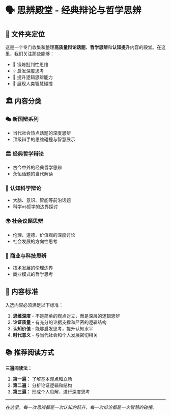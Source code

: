 # 🗣️ 思辨殿堂 - 经典辩论与哲学思辨

## 📖 文件夹定位

这是一个专门收集和整理**高质量辩论话题**、**哲学思辨**和**认知提升**内容的殿堂。在这里，我们关注那些能够：
- 🧠 锻炼批判性思维
- 💡 启发深度思考  
- 🎯 提升逻辑思辨能力
- 🌟 展现人类智慧碰撞

## 🏛️ 内容分类

### 🎭 新国辩系列
- 当代社会热点话题的深度思辨
- 顶级辩手的思维碰撞与智慧展示

### 🏛️ 经典哲学辩论
- 古今中外的经典哲学思辨
- 永恒话题的当代解读

### 🧠 认知科学辩论
- 大脑、意识、智能等前沿话题
- 科学vs哲学的边界探讨

### 🌍 社会议题思辨
- 伦理、道德、价值观的深度讨论
- 社会发展的方向性思考

### 💼 商业与科技思辨
- 技术发展的伦理边界
- 商业模式的哲学思考

## 🎯 内容标准

入选内容必须满足以下标准：
1. **思维深度** - 不是简单的观点对立，而是深层的逻辑思辨
2. **论证质量** - 有充分的论据支撑和严密的逻辑结构
3. **认知价值** - 能够启发思考，提升认知水平
4. **时代意义** - 与当代社会和个人发展密切相关

## 📚 推荐阅读方式

**三遍阅读法：**
1. **第一遍：** 了解基本观点和立场
2. **第二遍：** 分析论证逻辑和结构
3. **第三遍：** 形成个人见解，进行深度思考

---

*在这里，每一次思辨都是一次认知的跃升，每一次辩论都是一次智慧的碰撞。*

